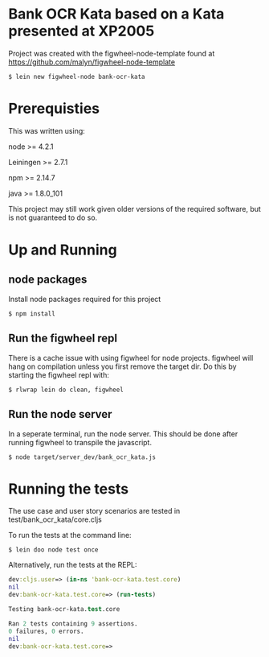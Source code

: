 # Bank OCR Kata based on a Kata presented at XP2005

Project was created with the figwheel-node-template found at https://github.com/malyn/figwheel-node-template

```
$ lein new figwheel-node bank-ocr-kata
```

# Prerequisties

This was written using:

node >= 4.2.1

Leiningen >= 2.7.1

npm >= 2.14.7

java >= 1.8.0_101

This project may still work given older versions of the required software, but is not
guaranteed to do so.

# Up and Running

## node packages

Install node packages required for this project

```
$ npm install
```

## Run the figwheel repl

There is a cache issue with using figwheel for node projects. figwheel
will hang on compilation unless you first remove the target dir. Do this by
starting the figwheel repl with:

```
$ rlwrap lein do clean, figwheel
```

## Run the node server

In a seperate terminal, run the node server. This should be done after running
figwheel to transpile the javascript.

```
$ node target/server_dev/bank_ocr_kata.js
```

# Running the tests

The use case and user story scenarios are tested in test/bank_ocr_kata/core.cljs

To run the tests at the command line:
```
$ lein doo node test once
```

Alternatively, run the tests at the REPL:

```clojure
dev:cljs.user=> (in-ns 'bank-ocr-kata.test.core)
nil
dev:bank-ocr-kata.test.core=> (run-tests)

Testing bank-ocr-kata.test.core

Ran 2 tests containing 9 assertions.
0 failures, 0 errors.
nil
dev:bank-ocr-kata.test.core=>
```

